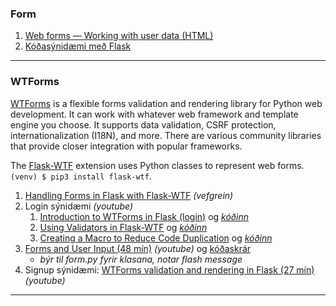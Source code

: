 ### Form 
1. [Web forms — Working with user data (HTML)](https://developer.mozilla.org/en-US/docs/Learn/Forms)
1. [Kóðasýnidæmi með Flask](https://github.com/vefthroun/Namsefni/tree/main/5-FORM/FORM)
<!-- 1. [flask.Request](https://tedboy.github.io/flask/generated/generated/flask.Request.html) -->

---

### WTForms
[WTForms](https://wtforms.readthedocs.io/en/3.0.x/) is a flexible forms validation and rendering library for Python web development. It can work with whatever web framework and template engine you choose. It supports data validation, CSRF protection, internationalization (I18N), and more. There are various community libraries that provide closer integration with popular frameworks.  

The [Flask-WTF](https://flask-wtf.readthedocs.io/en/1.0.x/) extension uses Python classes to represent web forms. `(venv) $ pip3 install flask-wtf`.

1. [Handling Forms in Flask with Flask-WTF](https://hackersandslackers.com/flask-wtforms-forms/) _(vefgrein)_
1. Login sýnidæmi _(youtube)_
   1. [Introduction to WTForms in Flask (login)](https://www.youtube.com/watch?v=vzaXBm-ZVOQ) og _[kóðinn](https://github.com/vefthroun/Namsefni/blob/main/WTForms/1_login.py)_
   1. [Using Validators in Flask-WTF](https://youtu.be/jR2aFKuaOBs) og _[kóðinn](https://github.com/PrettyPrinted/youtube_video_code/tree/master/2017/04/24/Using%20Validators%20in%20Flask-WTF%20(Part%202%20of%205)/wtf_validators)_
   1. [Creating a Macro to Reduce Code Duplication](https://youtu.be/J9O0v-iM0TE) og _[kóðinn](https://github.com/PrettyPrinted/youtube_video_code/tree/master/2017/04/28/Flask-WTF%20-%20Creating%20a%20Macro%20to%20Reduce%20Code%20Duplication%20(4%20of%205))_
1. [Forms and User Input (48 mín)](https://www.youtube.com/watch?v=UIJKdCIEXUQ) _(youtube)_ og [kóðaskrár](https://github.com/CoreyMSchafer/code_snippets/tree/master/Python/Flask_Blog/03-Forms-and-Validation)
    - _býr til form.py fyrir klasana, notar flash message_
1. Signup sýnidæmi: [WTForms validation and rendering in Flask (27 mín)](https://www.youtube.com/watch?v=j5IQI4aW9ZU) _(youtube)_ 
   
<!--

1. [Form handling in Flask using WTForms (20 mín. myndband)](https://www.youtube.com/watch?v=eu0tg4vgFr4) _youtube_
1. [The Flask Mega-Tutorial Part III: Web Forms](https://blog.miguelgrinberg.com/post/the-flask-mega-tutorial-part-iii-web-forms)
1. [From scratch  wtform + editor (28 mín)](https://www.youtube.com/watch?v=zRwy8gtgJ1A&t=54s&ab_channel=TraversyMedia)
1. [How to validate and use WTForms í Flask](https://www.digitalocean.com/community/tutorials/how-to-use-and-validate-web-forms-with-flask-wtf)
-->

---

